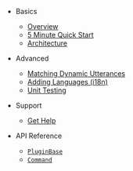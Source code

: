 * Basics
  * [Overview](/)
  * [5 Minute Quick Start](quick-start.md)
  * [Architecture](architecture.md)

* Advanced
  * [Matching Dynamic Utterances](dynamic-matching.md)
  * [Adding Languages (i18n)](langs.md)
  * [Unit Testing](testing.md)

* Support
  * [Get Help](help.md)

* API Reference
  * [`PluginBase`](api-reference/plugin-base.md)
  * [`Command`](api-reference/command.md)
